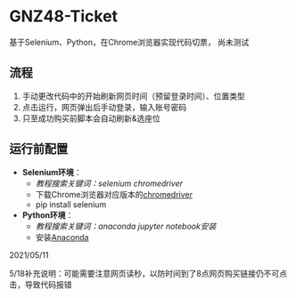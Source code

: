 # GNZ48-Ticket
基于Selenium、Python，在Chrome浏览器实现代码切票，
尚未测试

## 流程
1. 手动更改代码中的开始刷新网页时间（预留登录时间）、位置类型
2. 点击运行，网页弹出后手动登录，输入账号密码
3. 只至成功购买前脚本会自动刷新&选座位

## 运行前配置
* **Selenium环境**：
  * *教程搜索关键词：selenium chromedriver*
  * 下载Chrome浏览器对应版本的[chromedriver](http://chromedriver.storage.googleapis.com/index.html)
  * pip install selenium
* **Python环境**：
  * *教程搜索关键词：anaconda jupyter notebook安装*
  * 安装[Anaconda](https://mirrors.tuna.tsinghua.edu.cn/anaconda/archive/)

2021/05/11

5/18补充说明：可能需要注意网页读秒，以防时间到了8点网页购买链接仍不可点击，导致代码报错

